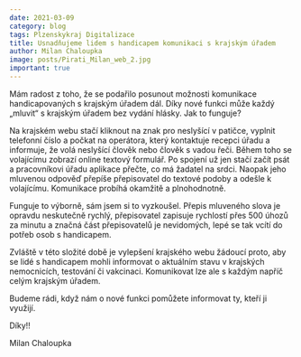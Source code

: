 ```yaml
---
date: 2021-03-09
category: blog
tags: Plzenskykraj Digitalizace
title: Usnadňujeme lidem s handicapem komunikaci s krajským úřadem
author: Milan Chaloupka
image: posts/Pirati_Milan_web_2.jpg
important: true
---
```


Mám radost z toho, že se podařilo posunout možnosti komunikace handicapovaných s krajským úřadem dál. Díky nové funkci může každý „mluvit“ s krajským úřadem bez vydání hlásky. Jak to funguje?

Na krajském webu stačí kliknout na znak pro neslyšící v patičce, vyplnit telefonní číslo a počkat na operátora, který kontaktuje recepci úřadu a informuje, že volá neslyšící člověk nebo člověk s vadou řeči. Během toho se volajícímu zobrazí online textový formulář. Po spojení už jen stačí začít psát a pracovníkovi úřadu aplikace přečte, co má žadatel na srdci. Naopak jeho mluvenou odpověď přepíše přepisovatel do textové podoby a odešle k volajícímu. Komunikace probíhá okamžitě a plnohodnotně.

Funguje to výborně, sám jsem si to vyzkoušel. Přepis mluveného slova je opravdu neskutečně rychlý, přepisovatel zapisuje rychlostí přes 500 úhozů za minutu a značná část přepisovatelů je nevidomých, lepé se tak vcítí do potřeb osob s handicapem. 

Zvláště v této složité době je vylepšení krajského webu žádoucí proto, aby se lidé s handicapem mohli informovat o aktuálním stavu v krajských nemocnicích, testování či vakcinaci. Komunikovat lze ale s každým napříč celým krajským úřadem. 

Budeme rádi, když nám o nové funkci pomůžete informovat ty, kteří ji využijí. 

Díky!!

Milan Chaloupka
